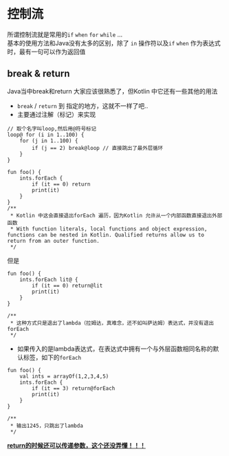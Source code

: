 # 控制流

所谓控制流就是常用的`if` `when` `for` `while` ...  
基本的使用方法和Java没有太多的区别，除了 `in` 操作符以及`if` `when` 作为表达式时，最有一句可以作为返回值  

## break & return 

Java当中break和return 大家应该很熟悉了，但Kotlin 中它还有一些其他的用法  

- `break` / `return` 到 指定的地方，这就不一样了吧..
- 主要通过注解（标记）来实现
 

```
// 取个名字叫loop,然后用@符号标记
loop@ for (i in 1..100) {
    for (j in 1..100) {
        if (j == 2) break@loop // 直接跳出了最外层循环
    }
}
```


```
fun foo() {
    ints.forEach {
        if (it == 0) return
        print(it)
    }
}
/**
 * Kotlin 中这会直接退出forEach 遍历，因为Kotlin 允许从一个内部函数直接退出外部函数
 * With function literals, local functions and object expression, functions can be nested in Kotlin. Qualified returns allow us to return from an outer function. 
 */
```

但是

```
fun foo() {
    ints.forEach lit@ {
        if (it == 0) return@lit
        print(it)
    }
}

/**
 * 这种方式只是退出了lambda（拉姆达，真难念，还不如叫萨达姆）表达式，并没有退出forEach
 */
```

- 如果传入的是lambda表达式，在表达式中拥有一个与外层函数相同名称的默认标签，如下的`forEach`

```
fun foo() {
    val ints = arrayOf(1,2,3,4,5)
    ints.forEach {
        if (it == 3) return@forEach
        print(it)
    }
}

/**
 * 输出1245，只跳出了lambda
 */
```

**[return的时候还可以传递参数，这个还没弄懂！！！](http://kotlinlang.org/docs/reference/returns.html)**


